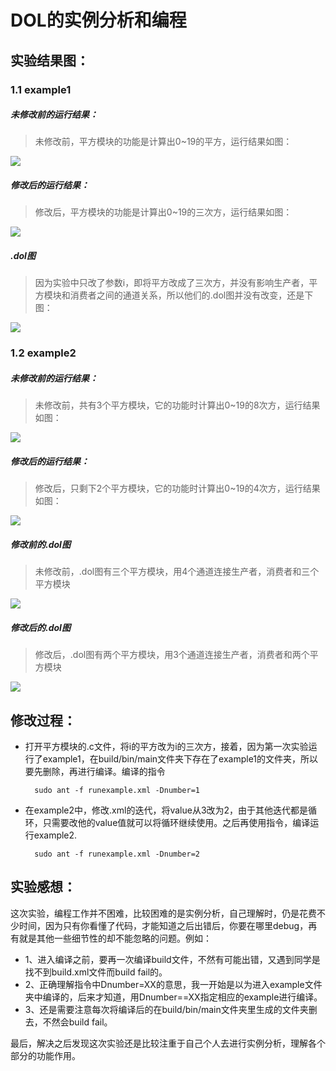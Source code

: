 # DOL的实例分析和编程
## 实验结果图：
### 1.1  example1

##### 未修改前的运行结果：

> 未修改前，平方模块的功能是计算出0~19的平方，运行结果如图： 

![](http://p1.bpimg.com/4851/597c046c4af37133.jpg)

##### 修改后的运行结果：

> 修改后，平方模块的功能是计算出0~19的三次方，运行结果如图： 

![](http://p1.bpimg.com/4851/52fc74c5adf54e31.jpg)

##### .dol图
> 因为实验中只改了参数i，即将平方改成了三次方，并没有影响生产者，平方模块和消费者之间的通道关系，所以他们的.dol图并没有改变，还是下图：

![](http://p1.bpimg.com/4851/b83882cb18ce529f.jpg)

### 1.2 example2

##### 未修改前的运行结果：

> 未修改前，共有3个平方模块，它的功能时计算出0~19的8次方，运行结果如图： 

![](http://p1.bpimg.com/4851/87d88d286096406c.jpg)

##### 修改后的运行结果：

> 修改后，只剩下2个平方模块，它的功能时计算出0~19的4次方，运行结果如图： 

![](http://p1.bpimg.com/4851/ebe4eab3df1a6ab2.jpg)

##### 修改前的.dol图

> 未修改前，.dol图有三个平方模块，用4个通道连接生产者，消费者和三个平方模块

![](http://p1.bpimg.com/4851/828aefb5c23fc49e.jpg)

##### 修改后的.dol图

> 修改后，.dol图有两个平方模块，用3个通道连接生产者，消费者和两个平方模块

![](http://p1.bpimg.com/4851/e6dac19948450f79.jpg)

## 修改过程：
* 打开平方模块的.c文件，将i的平方改为i的三次方，接着，因为第一次实验运行了example1，在build/bin/main文件夹下存在了example1的文件夹，所以要先删除，再进行编译。编译的指令

        sudo ant -f runexample.xml -Dnumber=1

* 在example2中，修改.xml的迭代，将value从3改为2，由于其他迭代都是循环，只需要改他的value值就可以将循环继续使用。之后再使用指令，编译运行example2.

        sudo ant -f runexample.xml -Dnumber=2

## 实验感想：
这次实验，编程工作并不困难，比较困难的是实例分析，自己理解时，仍是花费不少时间，因为只有你看懂了代码，才能知道之后出错后，你要在哪里debug，再有就是其他一些细节性的却不能忽略的问题。例如：

* 1、进入编译之前，要再一次编译build文件，不然有可能出错，又遇到同学是找不到build.xml文件而build fail的。
* 2、正确理解指令中Dnumber=XX的意思，我一开始是以为进入example文件夹中编译的，后来才知道，用Dnumber==XX指定相应的example进行编译。
* 3、还是需要注意每次将编译后的在build/bin/main文件夹里生成的文件夹删去，不然会build fail。

最后，解决之后发现这次实验还是比较注重于自己个人去进行实例分析，理解各个部分的功能作用。

